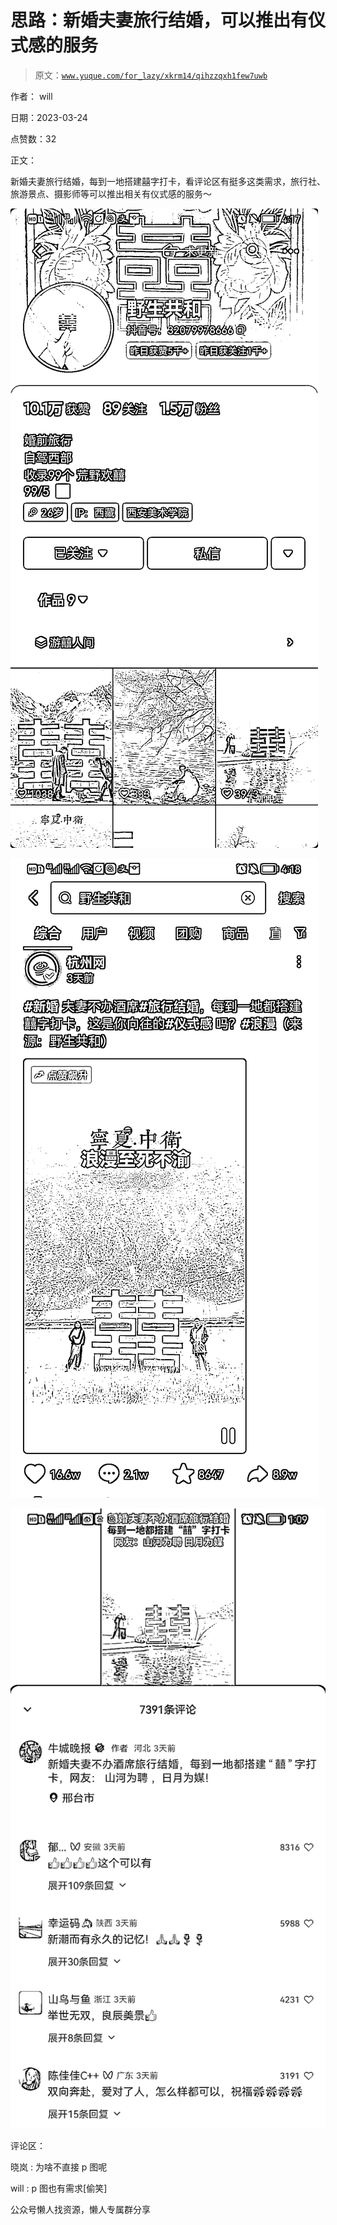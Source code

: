 # 思路：新婚夫妻旅行结婚，可以推出有仪式感的服务

> 原文：[`www.yuque.com/for_lazy/xkrm14/qihzzqxh1few7uwb`](https://www.yuque.com/for_lazy/xkrm14/qihzzqxh1few7uwb)



作者： will



日期：2023-03-24



点赞数：32

<ne-hole id="ub049c234" data-lake-id="ub049c234">

正文：



新婚夫妻旅行结婚，每到一地搭建囍字打卡，看评论区有挺多这类需求，旅行社、旅游景点、摄影师等可以推出相关有仪式感的服务～



![](img/d8372c54b70d065644c4141debf27ef8.png)



![](img/998f1dfd13b36a9ec806930a6c67496b.png)



![](img/98d61bdbe1cd275ffe61989ce178e242.png)

<ne-hole id="ub32d1ba8" data-lake-id="ub32d1ba8">

评论区：



晓岚 : 为啥不直接 p 图呢



will : p 图也有需求[偷笑]

<ne-hole id="ue6669154" data-lake-id="ue6669154">

公众号懒人找资源，懒人专属群分享

</ne-hole></ne-hole></ne-hole>